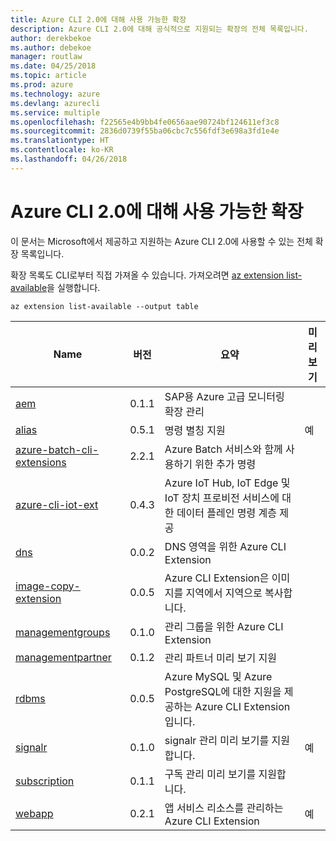 ```yaml
---
title: Azure CLI 2.0에 대해 사용 가능한 확장
description: Azure CLI 2.0에 대해 공식적으로 지원되는 확장의 전체 목록입니다.
author: derekbekoe
ms.author: debekoe
manager: routlaw
ms.date: 04/25/2018
ms.topic: article
ms.prod: azure
ms.technology: azure
ms.devlang: azurecli
ms.service: multiple
ms.openlocfilehash: f22565e4b9bb4fe0656aae90724bf124611ef3c8
ms.sourcegitcommit: 2836d0739f55ba06cbc7c556fdf3e698a3fd1e4e
ms.translationtype: HT
ms.contentlocale: ko-KR
ms.lasthandoff: 04/26/2018
---
```

# <a name="available-extensions-for-the-azure-cli-20"></a>Azure CLI 2.0에 대해 사용 가능한 확장

이 문서는 Microsoft에서 제공하고 지원하는 Azure CLI 2.0에 사용할 수 있는 전체 확장 목록입니다.

확장 목록도 CLI로부터 직접 가져올 수 있습니다. 가져오려면 [az extension list-available](/cli/azure/extension?view=azure-cli-latest#az-extension-list-available)을 실행합니다.

```azurecli
az extension list-available --output table
```

| Name | 버전 | 요약 | 미리 보기 |
|------|---------|---------|---------|
| [aem](https://github.com/Azure/azure-cli-extensions) | 0.1.1 | SAP용 Azure 고급 모니터링 확장 관리 |  |
| [alias](https://github.com/Azure/azure-cli-extensions) | 0.5.1 | 명령 별칭 지원 | 예 |
| [azure-batch-cli-extensions](https://github.com/Azure/azure-batch-cli-extensions) | 2.2.1 | Azure Batch 서비스와 함께 사용하기 위한 추가 명령 |  |
| [azure-cli-iot-ext](https://github.com/azure/azure-iot-cli-extension) | 0.4.3 | Azure IoT Hub, IoT Edge 및 IoT 장치 프로비전 서비스에 대한 데이터 플레인 명령 계층 제공 |  |
| [dns](https://github.com/Azure/azure-cli-extensions) | 0.0.2 | DNS 영역을 위한 Azure CLI Extension |  |
| [image-copy-extension](https://github.com/Azure/azure-cli-extensions) | 0.0.5 | Azure CLI Extension은 이미지를 지역에서 지역으로 복사합니다. |  |
| [managementgroups](https://github.com/Azure/azure-cli-extensions) | 0.1.0 | 관리 그룹을 위한 Azure CLI Extension |  |
| [managementpartner](https://github.com/Azure/azure-cli-extensions) | 0.1.2 | 관리 파트너 미리 보기 지원 |  |
| [rdbms](https://github.com/Azure/azure-cli-extensions) | 0.0.5 | Azure MySQL 및 Azure PostgreSQL에 대한 지원을 제공하는 Azure CLI Extension입니다. |  |
| [signalr](https://github.com/Azure/azure-cli-extensions) | 0.1.0 | signalr 관리 미리 보기를 지원합니다. | 예 |
| [subscription](https://github.com/Azure/azure-cli-extensions) | 0.1.1 | 구독 관리 미리 보기를 지원합니다. |  |
| [webapp](https://github.com/Azure/azure-cli-extensions) | 0.2.1 | 앱 서비스 리소스를 관리하는 Azure CLI Extension | 예 |
